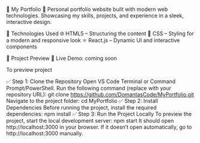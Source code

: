 📌 My Portfolio
🚀 Personal portfolio website built with modern web technologies.
Showcasing my skills, projects, and experience in a sleek, interactive design.

🔧 Technologies Used
🌐 HTML5 – Structuring the content
🎨 CSS – Styling for a modern and responsive look
⚛️ React.js – Dynamic UI and interactive components

📸 Project Preview
🔗 Live Demo: coming soon

To preview project

✅ Step 1: Clone the Repository
Open VS Code Terminal or Command Prompt/PowerShell.
Run the following command (replace with your repository URL):
git clone https://github.com/DomantasCode/MyPortfolio.git
Navigate to the project folder:
cd MyPortfolio
✅ Step 2: Install Dependencies
Before running the project, install the required dependencies:
npm install
✅ Step 3: Run the Project Locally
To preview the project, start the local development server:
npm start
It should open http://localhost:3000 in your browser.
If it doesn’t open automatically, go to http://localhost:3000 manually.

